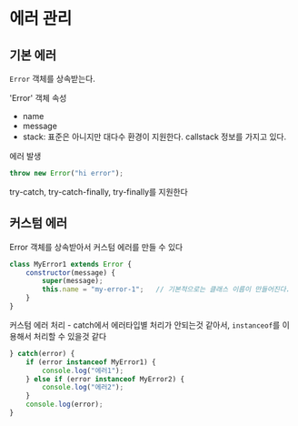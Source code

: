 # 에러 관리
## 기본 에러
`Error` 객체를 상속받는다. 

'Error' 객체 속성
- name
- message
- stack: 표준은 아니지만 대다수 환경이 지원한다. callstack 정보를 가지고 있다. 

에러 발생
```js
throw new Error("hi error");
```

try-catch, try-catch-finally, try-finally를 지원한다

## 커스텀 에러
Error 객체를 상속받아서 커스텀 에러를 만들 수 있다
```js
class MyError1 extends Error {
    constructor(message) {
        super(message);
        this.name = "my-error-1";   // 기본적으로는 클래스 이름이 만들어진다.
    }
}
```

커스텀 에러 처리 - catch에서 에러타입별 처리가 안되는것 같아서, `instanceof`를 이용해서 처리할 수 있을것 같다
```js
} catch(error) {
    if (error instanceof MyError1) {
        console.log("에러1");
    } else if (error instanceof MyError2) { 
        console.log("에러2");
    }
    console.log(error);
}
```